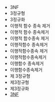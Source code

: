 ﻿- 3NF
- 3정규형
- 3정규화
- 이행적 함수 종속 제거
- 이행적 함수 종속제거
- 이행적 함수종속 제거
- 이행적함수 종속제거
- 이행적함수종속 제거
- 이행적함수종속제거
- 이행함수 종속제거
- 이행함수종속제거
- 제 3정규형
- 제3정규형
- 제3정규화
- [3NF](https://ko.wikipedia.org/wiki/%EC%A0%9C3%EC%A0%95%EA%B7%9C%ED%98%95)
